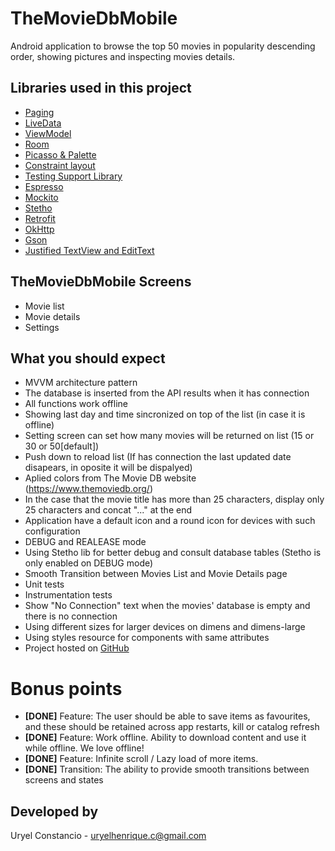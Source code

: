 # TheMovieDbMobile
Android application to browse the top 50 movies in popularity descending order, showing pictures and inspecting movies details.

## Libraries used in this project
- [Paging](https://developer.android.com/topic/libraries/architecture/paging.html#overview)
- [LiveData](https://developer.android.com/topic/libraries/architecture/livedata.html)
- [ViewModel](https://developer.android.com/topic/libraries/architecture/viewmodel.html)
- [Room](https://developer.android.com/topic/libraries/architecture/room.html)
- [Picasso & Palette](https://github.com/florent37/PicassoPalette)
- [Constraint layout](https://developer.android.com/training/constraint-layout/index.html)
- [Testing Support Library](https://developer.android.com/topic/libraries/testing-support-library/index.html)
- [Espresso](https://developer.android.com/training/testing/espresso/)
- [Mockito](https://site.mockito.org)
- [Stetho](http://facebook.github.io/stetho/)
- [Retrofit](https://square.github.io/retrofit/)
- [OkHttp](https://github.com/square/okhttp)
- [Gson](https://github.com/google/gson)
- [Justified TextView and EditText](https://github.com/programingjd/justified)

## TheMovieDbMobile Screens
- Movie list 
- Movie details 
- Settings

## What you should expect
- MVVM architecture pattern
- The database is inserted from the API results when it has connection
- All functions work offline 
- Showing last day and time sincronized on top of the list (in case it is offline)
- Setting screen can set how many movies will be returned on list (15 or 30 or 50[default])
- Push down to reload list (If has connection the last updated date disapears, in oposite it will be dispalyed)
- Aplied colors from The Movie DB website (https://www.themoviedb.org/)
- In the case that the movie title has more than 25 characters, display only 25 characters and concat "..." at the end 
- Application have a default icon and a round icon for devices with such configuration
- DEBUG and REALEASE mode
- Using Stetho lib for better debug and consult database tables (Stetho is only enabled on DEBUG mode)
- Smooth Transition between Movies List and Movie Details page
- Unit tests
- Instrumentation tests
- Show "No Connection" text when the movies' database is empty and there is no connection
- Using different sizes for larger devices on dimens and dimens-large
- Using styles resource for components with same attributes
- Project hosted on [GitHub](https://github.com/uhconst/TheMovieDbMobile.git)

# Bonus points
- **[DONE]** Feature: The user should be able to save items as favourites, and these should be retained
across app restarts, kill or catalog refresh
- **[DONE]** Feature: Work offline. Ability to download content and use it while offline. We love offline!
- **[DONE]** Feature: Infinite scroll / Lazy load of more items.
- **[DONE]** Transition: The ability to provide smooth transitions between screens and states

## Developed by
Uryel Constancio - [uryelhenrique.c@gmail.com](uryelhenrique.c@gmail.com)
